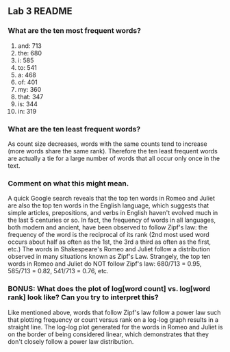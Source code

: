 ## Lab 3 README

### What are the ten most frequent words?
1. and: 713
2. the: 680
3. i: 585
4. to: 541
5. a: 468
6. of: 401
7. my: 360
8. that: 347
9. is: 344
10. in: 319

### What are the ten least frequent words?
As count size decreases, words with the same counts tend to increase (more words share the same rank). Therefore the ten least frequent words are actually a tie for a large number of words that all occur only once in the text.

### Comment on what this might mean.
A quick Google search reveals that the top ten words in Romeo and Juliet are also the top ten words in the English language, which suggests that simple articles, prepositions, and verbs in English haven't evolved much in the last 5 centuries or so. In fact, the frequency of words in all languages, both modern and ancient, have been observed to follow Zipf's law: the frequency of the word is the reciprocal of its rank (2nd most used word occurs about half as often as the 1st, the 3rd a third as often as the first, etc.)
The words in Shakespeare's Romeo and Juliet follow a distribution observed in many situations known as Zipf's Law. Strangely, the top ten words in Romeo and Juliet do NOT follow Zipf's law: 680/713 = 0.95, 585/713 = 0.82, 541/713 = 0.76, etc.

### BONUS: What does the plot of log[word count] vs. log[word rank] look like? Can you try to interpret this?
Like mentioned above, words that follow Zipf's law follow a power law such that plotting frequency or count versus rank on a log-log graph results in a straight line. The log-log plot generated for the words in Romeo and Juliet is on the border of being considered linear, which demonstrates that they don't closely follow a power law distribution.
